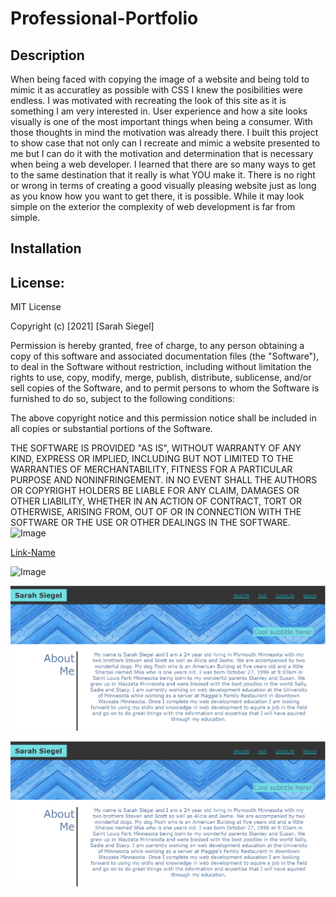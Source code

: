 # Professional-Portfolio

## Description

When being faced with copying the image of a website and being told to mimic it as accuratley as possible with CSS I knew the posibilities were endless. I was motivated with recreating the look of this site as it is something I am very interested in. User experience and how a site looks visually is one of the most important things when being a consumer. With those thoughts in mind the motivation was already there. I built this project to show case that not only can I recreate and mimic a website presented to me but I can do it with the motivation and determination that is necessary when being a web developer. I learned that there are so many ways to get to the same destination that it really is what YOU make it. There is no right or wrong in terms of creating a good visually pleasing website just as long as you know how you want to get there, it is possible. While it may look simple on the exterior the complexity of web development is far from simple.


## Installation

<!-- installed html -->
<!-- installed css -->
<!-- installed readme -->
<!-- installed images -->
<!-- installed reset -->
<!-- made layout of webpage in html -->
<!-- included tags, images, and alts -->
<!-- created css for each portion of the webpage -->
<!-- added colors to different texts, borders, areas, etc. -->
<!-- added borders, padding, margins, widths, etc. -->
<!-- changed direction for texts, images, borders, etc. -->
<!-- added different tags for better visuals (i.e hover, smooth scroll) -->
<!-- added links -->
<!-- added media queries -->
<!-- added comments -->
<!-- added license -->
<!-- added link to deployed application -->

## License:
MIT License

Copyright (c) [2021] [Sarah Siegel]

Permission is hereby granted, free of charge, to any person obtaining a copy
of this software and associated documentation files (the "Software"), to deal
in the Software without restriction, including without limitation the rights
to use, copy, modify, merge, publish, distribute, sublicense, and/or sell
copies of the Software, and to permit persons to whom the Software is
furnished to do so, subject to the following conditions:

The above copyright notice and this permission notice shall be included in all
copies or substantial portions of the Software.

THE SOFTWARE IS PROVIDED "AS IS", WITHOUT WARRANTY OF ANY KIND, EXPRESS OR
IMPLIED, INCLUDING BUT NOT LIMITED TO THE WARRANTIES OF MERCHANTABILITY,
FITNESS FOR A PARTICULAR PURPOSE AND NONINFRINGEMENT. IN NO EVENT SHALL THE
AUTHORS OR COPYRIGHT HOLDERS BE LIABLE FOR ANY CLAIM, DAMAGES OR OTHER
LIABILITY, WHETHER IN AN ACTION OF CONTRACT, TORT OR OTHERWISE, ARISING FROM,
OUT OF OR IN CONNECTION WITH THE SOFTWARE OR THE USE OR OTHER DEALINGS IN THE
SOFTWARE.
![Image](/image.png)

[Link-Name](https://sarsieg.github.io/Professional-Portfolio/)

![Image](/screenshot.png)

![Screenshot](\assets\images\screenshot.png)

![Screenshot](/assets/images/screenshot.png/)